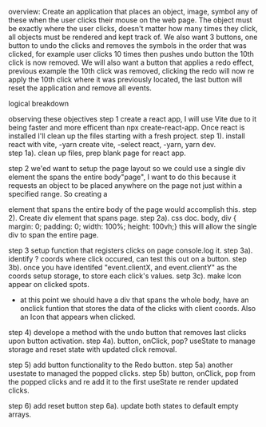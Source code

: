 overview: Create an application that places an object, image, symbol any of these when the user clicks their mouse on the web page. The object must be exactly where the user clicks, doesn't matter how many times they click, all objects must be rendered and kept track of. We also want 3 buttons, one button to undo the clicks and removes the symbols in the order that was clicked, for example user clicks 10 times then pushes undo button the 10th click is now removed. We will also want a button that applies a redo effect, previous example the 10th click was removed, clicking the redo will now re apply the 10th click where it was previously located, the last button will reset the application and remove all events. 







logical breakdown

observing these objectives step 1 create a react app, I will use Vite due to it being faster and more efficent than npx create-react-app. Once react is installed I'll clean up the files starting with a fresh project.
    step 1). install react with vite, -yarn create vite, -select react, -yarn, yarn dev.   
    step 1a). clean up files, prep blank page for react app.

step 2 we'ed want to setup the page layout so we could use a single div element the spans the entire body"page", I want to do this because it requests an object to be placed anywhere on the page not just within a specified range. So creating a <div></div> element that spans the entire body of the page would accomplish this. 
    step 2). Create div element that spans page.
        step 2a). css doc. body, div { margin: 0; padding: 0; width: 100%; height: 100vh;}
        this will allow the single div to span the entire page. 

step 3  setup function that registers clicks on page console.log it.
    step 3a). identify ? coords where click occured, can test this out on a button. 
    step 3b). once you have identifed "event.clientX, and event.clientY" as the coords setup storage, to store each click's values.
    setp 3c). make Icon appear on clicked spots.

* at this point we should have a div that spans the whole body, have an onclick funtion that stores the data of the clicks with client coords. Also an Icon that appears when clicked. 

step 4) develope a method with the undo button that removes last clicks upon button activation. 
    step 4a). button, onClick, pop? useState to manage storage and reset state with updated click removal.

step 5) add button functionality to the Redo button.
    step 5a) another usestate to managed the popped clicks.
    step 5b) button, onClick, pop from the popped clicks and re add it to the first useState re render updated clicks. 

step 6) add reset button
    step 6a). update both states to default empty arrays. 
